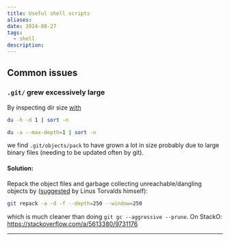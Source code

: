 ```yaml
---
title: Useful shell scripts
aliases: 
date: 2024-08-27
tags:
  - shell
description:
---
```

## Common issues

### `.git/` grew excessively large

By inspecting dir size [with](https://stackoverflow.com/a/14749369) 
```bash title="macOS"
du -h -d 1 | sort -n
```
```bash title="Linux"
du -a --max-depth=1 | sort -n
```
we find `.git/objects/pack` to have grown a lot in size probably due to large binary files (needing to be updated often by git).
#### Solution:
Repack the object files and garbage collecting unreachable/dangling objects by ([suggested](https://gcc.gnu.org/legacy-ml/gcc/2007-12/msg00165.html) by Linus Torvalds himself):
```bash
git repack -a -d -f --depth=250 --window=250
```
which is much cleaner than doing `git gc --aggressive --prune`. 
On StackO: https://stackoverflow.com/a/5613380/9731176

---


